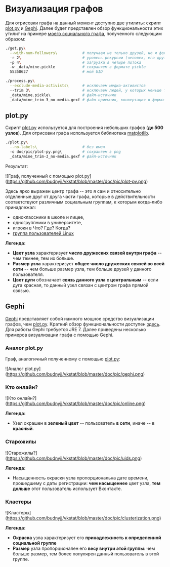 # Визуализация графов

Для отрисовки графа на данный момент доступно две утилиты:
скрипт [plot.py](https://github.com/budnyjj/vkstat/blob/master/plot.py)
и [Gephi](http://gephi.github.io/).
Далее будет представлен обзор функциональности этих утилит
на примере [моего социального графа](https://vk.com/budnyjj),
полученного следующим образом:
```bash
./get.py\
  --with-num-followers\           # получаем не только друзей, но и фоллловеров 
  -r 2\                           # уровень рекурсии (человек, его друзья, друзья его друзей)
  -p 4\                           # загрузка в четыре потока
  -w _data/mine.pickle            # сохраняем в формате pickle
  55358627                        # мой UID

./process.py\
  --exclude-media-activists\      # исключаем медиа-активистов
  --trim 3\                       # исключаем людей, у которых меньше трех связей в графе
  _data/mine.pickle\              # файл-источник
  _data/mine_trim-3_no-media.gexf # файл-приемник, конвертация в формат GEXF
```

## plot.py

Скрипт [plot.py](https://github.com/budnyjj/vkstat/blob/master/plot.py)
используется для построения небольших графов (**до 500 узлов**).
Для отрисовки графа используется библиотека [matplotlib](http://matplotlib.org/).

```bash
./plot.py\
  --no-labels\                    # без имен
  -o doc/pic/plot-py.png\         # сохраняем в png
  _data/mine_trim-3_no-media.gexf # файл-источник
```

Результат:

![Граф, полученный с помощью plot.py]
(https://github.com/budnyjj/vkstat/blob/master/doc/pic/plot-py.png)

Здесь ярко выражен центр графа -- это я сам и относительно отделенные друг от
друга части графа, которые в действительности соответствуют различным
социальным группам, к которым когда-либо принадлежал:
* одноклассники в школе и лицее,
* одногруппники в университете,
* игроки в Что? Где? Когда?
* [группа пользователей Linux](https://vk.com/falanster.linux)

**Легенда:**
* **Цвет узла** характеризует **число дружеских связей внутри графа** --
чем темнее, тем их больше.
* **Размер узла** характеризует **общее число дружеских связей во всей сети** --
чем больше размер узла, тем больше друзей у данного пользователя.
* **Цвет дуги** обозначает **связь данного узла с центральным** --
если дуга красная, то данный узел связан с центром графа прямой связью.

## Gephi

[Gephi](http://gephi.github.io/) представляет собой намного мощное средство
визуализации графов, чем [plot.py](https://github.com/budnyjj/vkstat/blob/master/plot.py).
Краткий обзор функциональности доступен [здесь](http://gephi.github.io/features/).
Для работы Gephi требуется JRE 7.
Далее приведены несколько примеров визуализации графа с помощью Gephi.

### Аналог plot.py

Граф, аналогичный полученному с помощью
[plot.py](https://github.com/budnyjj/vkstat/blob/master/plot.py):

![Аналог plot.py]
(https://github.com/budnyjj/vkstat/blob/master/doc/pic/gephi.png)

### Кто онлайн?

![Кто онлайн?]
(https://github.com/budnyjj/vkstat/blob/master/doc/pic/online.png)

**Легенда:**
* Узел окрашен в **зеленый цвет** -- пользователь **в сети**,
иначе -- в **красный**.

### Старожилы

![Cтарожилы?]
(https://github.com/budnyjj/vkstat/blob/master/doc/pic/uids.png)

**Легенда:**
* Насыщенность окраски узла пропорциональна дате времени,
прошедшему с даты регистрации: **чем насыщеннее** цвет узла,
**тем дольше** этот пользователь использует Вконтакте.

### Кластеры

![Кластеры]
(https://github.com/budnyjj/vkstat/blob/master/doc/pic/clusterization.png)

**Легенда:**
* **Окраска** узла характеризует его **принадлежность к определенной социальной группе**
* **Размер** узла пропорционален его **весу внутри этой группы**:
  чем больше размер, тем более популярен данный пользователь в этой группе.
